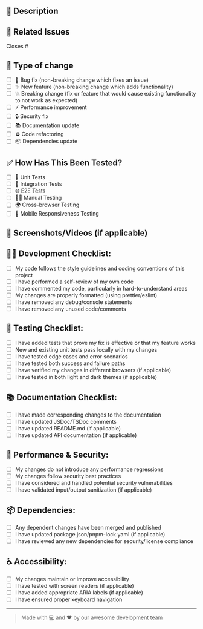 ## 📝 Description
<!-- Describe your changes in detail -->

## 🔗 Related Issues
<!-- Link any related issues using #issue_number -->
Closes #

## 🔄 Type of change
- [ ] 🐛 Bug fix (non-breaking change which fixes an issue)
- [ ] ✨ New feature (non-breaking change which adds functionality)
- [ ] 💥 Breaking change (fix or feature that would cause existing functionality to not work as expected)
- [ ] ⚡ Performance improvement
- [ ] 🔒 Security fix
- [ ] 📚 Documentation update
- [ ] ♻️ Code refactoring
- [ ] 📦 Dependencies update

## ✅ How Has This Been Tested?
<!-- Please describe the tests that you ran to verify your changes -->
- [ ] 🧪 Unit Tests
- [ ] 🔄 Integration Tests
- [ ] 🌐 E2E Tests
- [ ] 👨‍💻 Manual Testing
- [ ] 🌍 Cross-browser Testing
- [ ] 📱 Mobile Responsiveness Testing

## 📸 Screenshots/Videos (if applicable)
<!-- Add screenshots or videos that demonstrate the changes -->

## 👨‍💻 Development Checklist:
- [ ] My code follows the style guidelines and coding conventions of this project
- [ ] I have performed a self-review of my own code
- [ ] I have commented my code, particularly in hard-to-understand areas
- [ ] My changes are properly formatted (using prettier/eslint)
- [ ] I have removed any debug/console statements
- [ ] I have removed any unused code/comments

## 🧪 Testing Checklist:
- [ ] I have added tests that prove my fix is effective or that my feature works
- [ ] New and existing unit tests pass locally with my changes
- [ ] I have tested edge cases and error scenarios
- [ ] I have tested both success and failure paths
- [ ] I have verified my changes in different browsers (if applicable)
- [ ] I have tested in both light and dark themes (if applicable)

## 📚 Documentation Checklist:
- [ ] I have made corresponding changes to the documentation
- [ ] I have updated JSDoc/TSDoc comments
- [ ] I have updated README.md (if applicable)
- [ ] I have updated API documentation (if applicable)

## 🚀 Performance & Security:
- [ ] My changes do not introduce any performance regressions
- [ ] My changes follow security best practices
- [ ] I have considered and handled potential security vulnerabilities
- [ ] I have validated input/output sanitization (if applicable)

## 📦 Dependencies:
- [ ] Any dependent changes have been merged and published
- [ ] I have updated package.json/pnpm-lock.yaml (if applicable)
- [ ] I have reviewed any new dependencies for security/license compliance

## ♿ Accessibility:
- [ ] My changes maintain or improve accessibility
- [ ] I have tested with screen readers (if applicable)
- [ ] I have added appropriate ARIA labels (if applicable)
- [ ] I have ensured proper keyboard navigation

---
> Made with 💻 and ❤️ by our awesome development team